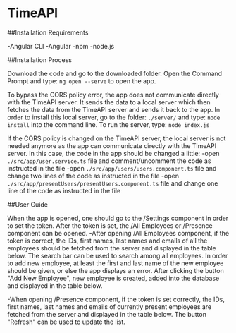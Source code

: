 # TimeAPI

##Installation Requirements

-Angular CLI
-Angular
-npm
-node.js

##Installation Process

Download the code and go to the downloaded folder. Open the Command Prompt and type:
`ng open --serve`
to open the app.

To bypass the CORS policy error, the app does not communicate directly with the TimeAPI server. It sends the data to a local server which then fetches the data from the TimeAPI server and sends it back to the app. In order to install this local server, go to the folder:
`./server/`
and type:
`node install` 
into the command line.
To run the server, type:
`node index.js`

If the CORS policy is changed on the TimeAPI server, the local server is not needed anymore as the app can communicate directly with the TimeAPI server. In this case, the code in the app should be changed a little: 
-open `./src/app/user.service.ts` file and comment/uncomment the code as instructed in the file
-open `./src/app/users/users.component.ts` file and change two lines of the code as instructed in the file
-open `./src/app/presentUsers/presentUsers.component.ts` file and change one line of the code as instructed in the file


##User Guide

When the app is opened, one should go to the /Settings component in order to set the token. After the token is set, the /All Employees or /Presence component can be opened.
-After opening /All Employees component, if the token is correct, the IDs, first names, last names and emails of all the employees should be fetched from the server and displayed in the table below. The search bar can be used to search among all employees.
In order to add new employee, at least the first and last name of the new employee should be given, or else the app displays an error. After clicking the button "Add New Employee", new employee is created, added into the database and displayed in the table below.

-When opening /Presence component, if the token is set correctly, the IDs, first names, last names and emails of currently present employees are fetched from the server and displayed in the table below. The button "Refresh" can be used to update the list.

